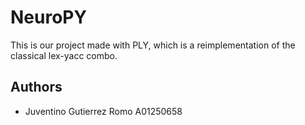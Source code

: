 # NeuroPY

This is our project made with PLY, which is a reimplementation of the classical lex-yacc combo.

## Authors

- Juventino Gutierrez Romo A01250658
